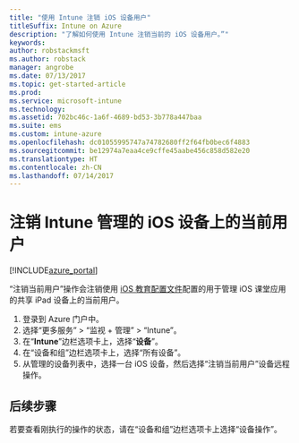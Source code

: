 ```yaml
---
title: "使用 Intune 注销 iOS 设备用户"
titleSuffix: Intune on Azure
description: "了解如何使用 Intune 注销当前的 iOS 设备用户。”"
keywords: 
author: robstackmsft
ms.author: robstack
manager: angrobe
ms.date: 07/13/2017
ms.topic: get-started-article
ms.prod: 
ms.service: microsoft-intune
ms.technology: 
ms.assetid: 702bc46c-1a6f-4689-bd53-3b778a447baa
ms.suite: ems
ms.custom: intune-azure
ms.openlocfilehash: dc01055995747a74782680ff2f64fb0bec6f4883
ms.sourcegitcommit: be12974a7eaa4ce9cffe45aabe456c858d582e20
ms.translationtype: HT
ms.contentlocale: zh-CN
ms.lasthandoff: 07/14/2017
---
```

# <a name="logout-the-current-user-on-intune-managed-ios-devices"></a>注销 Intune 管理的 iOS 设备上的当前用户


[!INCLUDE[azure_portal](./includes/azure_portal.md)]


“注销当前用户”操作会注销使用 [iOS 教育配置文件](education-settings-configure-ios.md)配置的用于管理 iOS 课堂应用的共享 iPad 设备上的当前用户。 

1.  登录到 Azure 门户中。
2.  选择“更多服务” > “监视 + 管理” > “Intune”。
3.  在“**Intune**”边栏选项卡上，选择“**设备**”。
4.  在“设备和组”边栏选项卡上，选择“所有设备”。
5.  从管理的设备列表中，选择一台 iOS 设备，然后选择“注销当前用户”设备远程操作。

## <a name="next-steps"></a>后续步骤

若要查看刚执行的操作的状态，请在“设备和组”边栏选项卡上选择“设备操作”。
